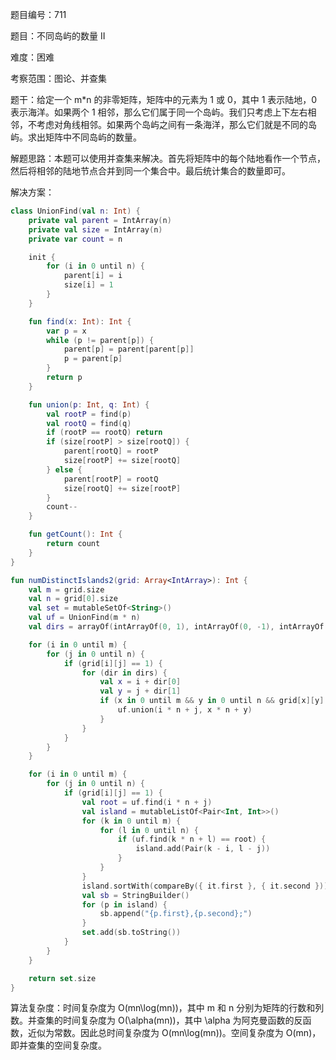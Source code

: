 题目编号：711

题目：不同岛屿的数量 II

难度：困难

考察范围：图论、并查集

题干：给定一个 m*n 的非零矩阵，矩阵中的元素为 1 或 0，其中 1 表示陆地，0 表示海洋。如果两个 1 相邻，那么它们属于同一个岛屿。我们只考虑上下左右相邻，不考虑对角线相邻。如果两个岛屿之间有一条海洋，那么它们就是不同的岛屿。求出矩阵中不同岛屿的数量。

解题思路：本题可以使用并查集来解决。首先将矩阵中的每个陆地看作一个节点，然后将相邻的陆地节点合并到同一个集合中。最后统计集合的数量即可。

解决方案：

```kotlin
class UnionFind(val n: Int) {
    private val parent = IntArray(n)
    private val size = IntArray(n)
    private var count = n

    init {
        for (i in 0 until n) {
            parent[i] = i
            size[i] = 1
        }
    }

    fun find(x: Int): Int {
        var p = x
        while (p != parent[p]) {
            parent[p] = parent[parent[p]]
            p = parent[p]
        }
        return p
    }

    fun union(p: Int, q: Int) {
        val rootP = find(p)
        val rootQ = find(q)
        if (rootP == rootQ) return
        if (size[rootP] > size[rootQ]) {
            parent[rootQ] = rootP
            size[rootP] += size[rootQ]
        } else {
            parent[rootP] = rootQ
            size[rootQ] += size[rootP]
        }
        count--
    }

    fun getCount(): Int {
        return count
    }
}

fun numDistinctIslands2(grid: Array<IntArray>): Int {
    val m = grid.size
    val n = grid[0].size
    val set = mutableSetOf<String>()
    val uf = UnionFind(m * n)
    val dirs = arrayOf(intArrayOf(0, 1), intArrayOf(0, -1), intArrayOf(1, 0), intArrayOf(-1, 0))

    for (i in 0 until m) {
        for (j in 0 until n) {
            if (grid[i][j] == 1) {
                for (dir in dirs) {
                    val x = i + dir[0]
                    val y = j + dir[1]
                    if (x in 0 until m && y in 0 until n && grid[x][y] == 1) {
                        uf.union(i * n + j, x * n + y)
                    }
                }
            }
        }
    }

    for (i in 0 until m) {
        for (j in 0 until n) {
            if (grid[i][j] == 1) {
                val root = uf.find(i * n + j)
                val island = mutableListOf<Pair<Int, Int>>()
                for (k in 0 until m) {
                    for (l in 0 until n) {
                        if (uf.find(k * n + l) == root) {
                            island.add(Pair(k - i, l - j))
                        }
                    }
                }
                island.sortWith(compareBy({ it.first }, { it.second }))
                val sb = StringBuilder()
                for (p in island) {
                    sb.append("{p.first},{p.second};")
                }
                set.add(sb.toString())
            }
        }
    }

    return set.size
}
```

算法复杂度：时间复杂度为 O(mn\log(mn))，其中 m 和 n 分别为矩阵的行数和列数。并查集的时间复杂度为 O(\alpha(mn))，其中 \alpha 为阿克曼函数的反函数，近似为常数。因此总时间复杂度为 O(mn\log(mn))。空间复杂度为 O(mn)，即并查集的空间复杂度。